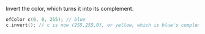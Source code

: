 
Invert the color, which turns it into its complement.

```cpp
ofColor c(0, 0, 255); // blue
c.invert(); // c is now (255,255,0), or yellow, which is blue's complement
```





